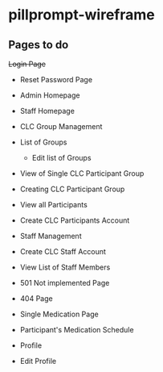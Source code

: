 # pillprompt-wireframe

## Pages to do

~~Login Page~~
- Reset Password Page
- Admin Homepage
- Staff Homepage

- CLC Group Management
- List of Groups
	- Edit list of Groups
- View of Single CLC Participant Group
- Creating CLC Participant Group
- View all Participants
- Create CLC Participants Account

- Staff Management
- Create CLC Staff Account
- View List of Staff Members

- 501 Not implemented Page
- 404 Page

- Single Medication Page
- Participant's Medication Schedule

- Profile
- Edit Profile

